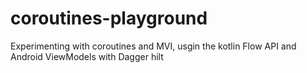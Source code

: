 # coroutines-playground

Experimenting with coroutines and MVI, usgin the kotlin Flow API and Android ViewModels with Dagger hilt
